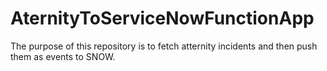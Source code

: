 # AternityToServiceNowFunctionApp

The purpose of this repository is to fetch atternity incidents and then push them as events to SNOW. 

